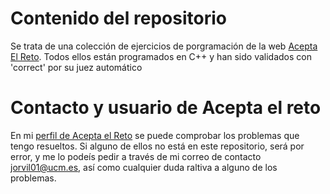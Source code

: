 # Contenido del repositorio
Se trata de una colección de ejercicios de porgramación de la web [Acepta El Reto](https://www.aceptaelreto.com/).
Todos ellos están programados en C++ y han sido validados con 'correct' por su juez automático

# Contacto y usuario de Acepta el reto
En mi [perfil de Acepta el Reto](https://www.aceptaelreto.com/user/profile.php?id=4260) se puede comprobar los problemas que tengo resueltos. Si alguno de ellos no está en este repositorio, será por error, y me lo podeís pedir a través de mi correo de contacto jorvil01@ucm.es, así como cualquier duda raltiva a alguno de los problemas.
